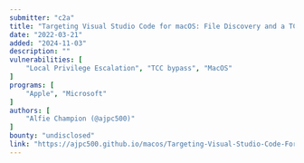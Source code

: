 ```yaml
---
submitter: "c2a"
title: "Targeting Visual Studio Code for macOS: File Discovery and a TCC bypass (kinda)"
date: "2022-03-21"
added: "2024-11-03"
description: ""
vulnerabilities: [
    "Local Privilege Escalation", "TCC bypass", "MacOS"
]
programs: [
    "Apple", "Microsoft"
]
authors: [
    "Alfie Champion (@ajpc500)"
]
bounty: "undisclosed"
link: "https://ajpc500.github.io/macos/Targeting-Visual-Studio-Code-For-macOS/"
---
```




